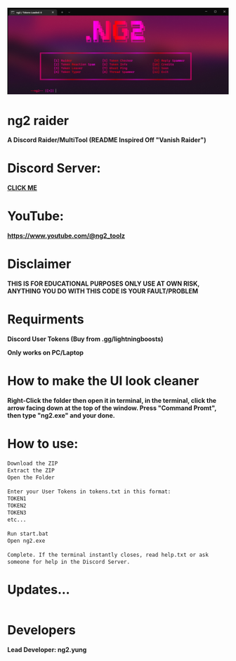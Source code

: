 ![image](https://github.com/ng2yung/ng2-raider/blob/main/ng2.png?raw=true)
# ng2 raider
**A Discord Raider/MultiTool (README Inspired Off "Vanish Raider")**

# Discord Server:
**[CLICK ME](https://discord.gg/jqVY8RYxeF)**

# YouTube:
**https://www.youtube.com/@ng2_toolz**

# Disclaimer
**THIS IS FOR EDUCATIONAL PURPOSES ONLY USE AT OWN RISK, ANYTHING YOU DO WITH THIS CODE IS YOUR FAULT/PROBLEM**

# Requirments
**Discord User Tokens (Buy from .gg/lightningboosts)**

**Only works on PC/Laptop**

# How to make the UI look cleaner
**Right-Click the folder then open it in terminal, in the terminal, click the arrow facing down at the top of the window. Press "Command Promt", then type "ng2.exe" and your done.**

# How to use:
```
Download the ZIP
Extract the ZIP
Open the Folder

Enter your User Tokens in tokens.txt in this format:
TOKEN1
TOKEN2
TOKEN3
etc...

Run start.bat
Open ng2.exe

Complete. If the terminal instantly closes, read help.txt or ask someone for help in the Discord Server.
```



# Updates...
```

```


# Developers
**Lead Developer: ng2.yung**
